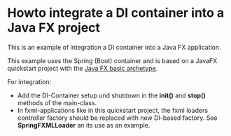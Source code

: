 # Howto integrate a DI container into a Java FX project

This is an example of integration a DI container into a Java FX application.

This example uses the Spring (Boot) container and is based on a JavaFX quickstart project with the [Java FX basic archetype](https://github.com/javafx-maven-plugin/javafx-basic-archetype).

For integration:
* Add the DI-Container setup und shutdown in the **init()** and **stop()** 
methods of the main-class.
* In fxml-applications like in this quickstart project, the fxml loaders 
controller factory should be replaced with new DI-based factory. 
See **SpringFXMLLoader** an its use as an example.
